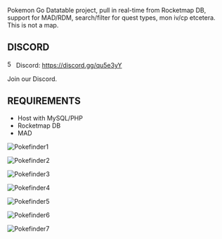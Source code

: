Pokemon Go Datatable project, pull in real-time from Rocketmap DB, support for MAD/RDM, search/filter for quest types, mon iv/cp etcetera.
This is not a map.

## DISCORD
<img src="https://discordapp.com/assets/f8389ca1a741a115313bede9ac02e2c0.svg" width="16" height="16" title="500px" alt="500px" /> Discord: https://discord.gg/qu5e3yY

Join our Discord.

## REQUIREMENTS

- Host with MySQL/PHP
- Rocketmap DB
- MAD

![Pokefinder1](https://cdn.discordapp.com/attachments/616059293015474176/639154164898856989/unknown.png)

![Pokefinder2](https://cdn.discordapp.com/attachments/616059293015474176/639154223937749013/unknown.png)

![Pokefinder3](https://cdn.discordapp.com/attachments/616059293015474176/639154275171172353/unknown.png)

![Pokefinder4](https://cdn.discordapp.com/attachments/616059293015474176/639154309065605162/unknown.png)

![Pokefinder5](https://cdn.discordapp.com/attachments/616059293015474176/639154340816355328/unknown.png)

![Pokefinder6](https://cdn.discordapp.com/attachments/616059293015474176/639154340816355328/unknown.png)

![Pokefinder7](https://cdn.discordapp.com/attachments/616059293015474176/639154374135906322/unknown.png)
